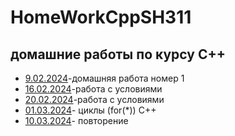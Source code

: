# HomeWorkCppSH311
## домашние работы по курсу C++
- [9.02.2024](9.02.2024)-домашняя работа номер 1
- [16.02.2024](16.02.2024)-работа с условиями
- [20.02.2024](20.02.2024)-работа с условиями
- [01.03.2024](01.03.2024)- циклы (for(*)) С++
- [10.03.2024](10.03.2024)- повторение
